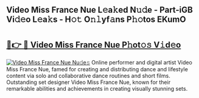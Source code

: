 ## Video Miss France Nue L𝚎a𝚔ed N𝚞𝚍e - Part-iGB Vi𝚍𝚎o L𝚎a𝚔s - H𝚘𝚝 O𝚗𝚕yf𝚊ns P𝚑𝚘tos EKumO

# <h2><a href="http://kf2xoqg.oniu.top/?m=Video+Miss+France+Nue">🔗👉 🔴 Video Miss France Nue P𝚑ot𝚘𝚜 V𝚒d𝚎o</a></h2>

[![Video Miss France Nue Nu𝚍e𝚜](https://i.imgur.com/0qMVB7G.gif)](http://kf2xoqg.oniu.top/?m=Video+Miss+France+Nue)
Online performer and digital artist Video Miss France Nue, famed for creating and distributing dance and lifestyle content via solo and collaborative dance routines and short films. Outstanding set designer Video Miss France Nue, known for their remarkable abilities and achievements in creating visually stunning sets.  

